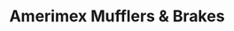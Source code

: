 ---
title: "Amerimex Mufflers & Brakes"
url: /woodstock/amerimex-mufflers-und-brakes/
shop: Autowerkstatt
---